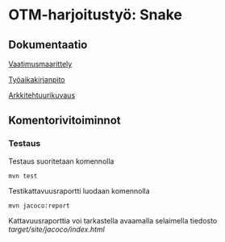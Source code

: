 

# OTM-harjoitustyö: Snake

## Dokumentaatio

[Vaatimusmaarittely](https://github.com/hallssus/omt-harjoitustyo/blob/master/dokumentaatio/vaatimusmaarittely.md)

[Työaikakirjanpito](https://github.com/hallssus/omt-harjoitustyo/blob/master/dokumentaatio/tyoaikakirjanpito.md)

[Arkkitehtuurikuvaus](https://github.com/hallssus/omt-harjoitustyo/blob/master/dokumentaatio/arkkitehtuuri.md)

## Komentorivitoiminnot

### Testaus

Testaus suoritetaan komennolla

	mvn test

Testikattavuusraportti luodaan komennolla

	mvn jacoco:report

Kattavuusraporttia voi tarkastella avaamalla selaimella tiedosto *target/site/jacoco/index.html*
